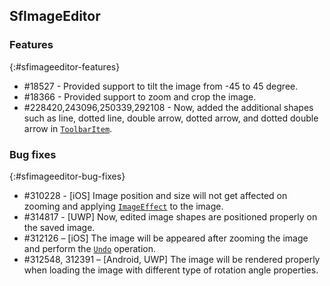 ## SfImageEditor

### Features
{:#sfimageeditor-features}

* \#18527 - Provided support to tilt the image from -45 to 45 degree.
* \#18366 - Provided support to zoom and crop the image.
* \#228420,243096,250339,292108 - Now, added the additional shapes such as line, dotted line, double arrow, dotted arrow, and dotted double arrow in [`ToolbarItem`](https://help.syncfusion.com/cr/xamarin/Syncfusion.SfImageEditor.XForms.ToolbarItem.html).

### Bug fixes
{:#sfimageeditor-bug-fixes}

* \#310228 - [iOS] Image position and size will not get affected on zooming and applying [`ImageEffect`](https://help.syncfusion.com/cr/xamarin/Syncfusion.SfImageEditor.XForms.ImageEffect.html) to the image.
* \#314817 - [UWP] Now, edited image shapes are positioned properly on the saved image.
* \#312126 – [iOS] The image will be appeared after zooming the image and perform the [`Undo`](https://help.syncfusion.com/xamarin/image-editor/undo-redo) operation.
* \#312548, 312391 – [Android, UWP] The image will be rendered properly when loading the image with different type of rotation angle properties.
